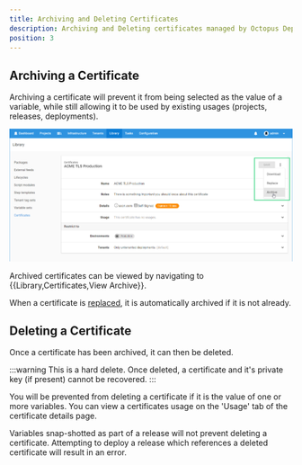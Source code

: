 ```yaml
---
title: Archiving and Deleting Certificates
description: Archiving and Deleting certificates managed by Octopus Deploy
position: 3
---
```


## Archiving a Certificate

Archiving a certificate will prevent it from being selected as the value of a variable, while still allowing it to be used by existing usages (projects, releases, deployments).

![](archive-certificate.png "width=500")

Archived certificates can be viewed by navigating to {{Library,Certificates,View Archive}}.

When a certificate is [replaced](replace-certificate.md), it is automatically archived if it is not already.

## Deleting a Certificate

Once a certificate has been archived, it can then be deleted.  

:::warning
This is a hard delete. Once deleted, a certificate and it's private key (if present) cannot be recovered.
:::

You will be prevented from deleting a certificate if it is the value of one or more variables. You can view a certificates usage on the 'Usage' tab of the certificate details page.

Variables snap-shotted as part of a release will not prevent deleting a certificate. Attempting to deploy a release which references a deleted certificate will result in an error.
